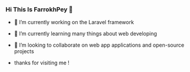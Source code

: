 ### Hi This Is FarrokhPey  👋
- 🔭 I’m currently working on the Laravel framework
- 🌱 I’m currently learning many things about web developing 
- 👯 I’m looking to collaborate on web app applications and open-source projects
 
- thanks for visiting me !
<!--
**farrokhPeyGhayyem/farrokhPeyGhayyem** is a ✨ _special_ ✨ repository because its `README.md` (this file) appears on your GitHub profile.

Here are some ideas to get you started:

- 🔭 I’m currently working on ...
- 🌱 I’m currently learning ...
- 👯 I’m looking to collaborate on ...
- 🤔 I’m looking for help with ...
- 💬 Ask me about ...
- 📫 How to reach me: ...
- 😄 Pronouns: ...
- ⚡ Fun fact: ...
-->
